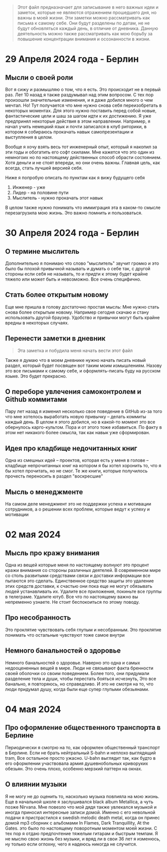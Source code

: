> Этот файл предназначает для записывание в него важных идеи и заметок, которые не являются отражением прошедшего дня, но важны в моей жизни. Эти заметки можно рассматривать как письма к самому себе. Они будут разделены по датам, не не будут обновляться каждый день, в отличие от дневника. Данную деятельность можно также рассматривать как мою борьбу за повышение концентрации внимания и осознанности в жизни.

# 29 Апреля 2024 года - Берлин

## Мысли о своей роли

Вот я сижу и размышляю о том, что я есть. Это происходит не в первый раз. Лет 10 назад я также раздумывал над этим вопросом. С тех пор произошли значительные изменения, и я даже добился много о чем мечтал. Но! Тут получается что мне нужно снова себя переизобретать  в некоторых моментах. Для этого нужно поставить перед собой новые, фантастические цели и шаш за шагом идти к их достижению. Я уже предпринял некоторые действия в этом направлении. Например, я начал учить немецкий язык и почти записался в клуб риторики, в котором я собираюсь прокачать навык самопрезентации и выступления в целом.

Вообще я хочу взять весь тот инженерный опыт, который я накопил за эти годы и обогатить его софт скилами. Мне кажется что это один из немногоих но по настоящему действенных способ обрасти состоянием. Хотя деньги и не стоят впереди, но они очень важны. Главная цель, как всегда, стать лучшей версией себя. 

Ниже я попробую описать по пунктам как я вижу будущего себя

1. Инженер - уже
2. Лидер - на половине пути
3. Мыслитель - нужно прокачать этот навык

В целом также нужно понимать что иммиграция эта в каком-то смысле перезагрузила мою жизнь. Это важно помнить и пользоваться.

# 30 Апреля 2024 года - Берлин

## О термине мыслитель

Дополнительно я понимаю что слово "мыслитель" звучит громко и это было бы плохой привычной называть и думать о себе так, с другой стороны если себя не называть, то и придти к этому будет крайне тяжело или может быть и невозможно. Все очень специфично.

## Стать более открытым новому

Еще мне пришла в голову достаточно простая мысль: Мне нужно стать снова более открытым новому. Например сегодня скачаю и стану использовать другой браузер. Удобство и привычки могут быть крайне вредны в некоторых случаях.

## Перенести заметки в дневник

> Эта заметка и побудила меня начать вести этот файл

Также я думаю что в моем дневнике нужно начать писать новый раздел, который будет посвящен вот таким моим измышлениям. Назову это все письмами к самому себе, и оформлять-писать буду на русском языке. Это будет прекрасно.

## О переборе увлечения самоконтролем и Github коммитами

Пару лет назад я изменил несколько свое поведение в GitHub из-за того что мне хотелось выработать новую привычку – делать коммиты каждый день. В целом я этого добился, но в какой-то момент это все обернулось карго-культом. Пора и от этого тоже избавиться. По факту в этом нет никакого более смысла, так как навык уже сформирован.

## Идея про кладбище недочитанных книг

Одна из смешных идей – проектов, которая есть у меня в голове – кладбище непрочитанных книг на котором я бы хотел хоронить то, что я бы хотел прочитать, но не смог. Те же книги, которые получилось прочесть переносить в раздел "воскресшие"

## Мысль о менеджменте

На самом деле менеджмент это не поддержки успеха и мотивации сотрудников, а о решении всех проблем, которые ведут к успеху и мотивации

# 02 мая 2024

## Мысль про кражу внимания

Одна из вещей которые меня по настоящему волнуют это процент кражи внимания со стороны различных деятелей. В современном мире со столь развитыми средствами связи и доставки информации все пытаются это сделать. Единственное средство защиты это удаление этих средств доставки, к счастью они пока еще не могут обязывать людей устанавливать их. Удалите все приложения, покиньте все группы в телеграме. Удалите ютуб. Все что по настоящему важно вы непременно узнаете. Не стоит беспокоиться по этому поводу.

## Про несобранность

Это проклятие чувствовать себя глупым и несобранным. Это проклятие понимать что остальные чувствуют тоже самое внутри

## Немного банальностей о здоровье

Немного банальностей о здоровье. Наверно это одна и самых недооцененных вещей в мире. Люди не связывают факта бренности своей оболочки со своим поведением. Более того, они придумали разделение тела и души, чтобы перестать бояться исчезнуть, Это все банально, я повторяюсь, но справедливо. И это не смотря на то, что люди придумал душу, когда были еще супер глупыми обезьянами.

# 04 мая 2024

## Про оформление общественного транспорта в Берлине

Периодически я смотрю на то, как оформлен общественный транспорт в Берлине. Если не брать нейтральный S-bahn и неплохо выглядящий tram, Все остальное просто ужасно. U-bahn выглядит так, как будто в его оформлении участвовала армия душевнобольных криворуких обезьян. Это очень плохо, особенно мерзкий паттерн на окнах.

## О влиянии музыки

Я не могу не до оценить то, насколько музыка повлияла на мою жизнь. Еще в начальной школе я заслушивался black album Metallica, а чуть позже Nirvana. Мне повезло что мой дядя также увлекался музыкой и иногда приносил интересные записи домой. Именно с его невольной подачи я пристрастился к swedish melodic death metal, когда он принес домой mp3 сборник с альбомами In Flames, Dark Tranquillity, At the Gates. это было по настоящему поворотным моментом моей жизни. С тех пор я отдаю предпочтение тяжелым гитарам и быстрым темпам. Я не мыслю свою жизнь без музыки, и вряд ли в свои 36 лет я изменюсь, ну только если оглохну, чего я надеюсь никогда не случится.